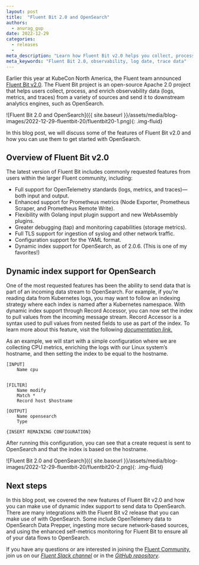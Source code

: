 ```yaml
---
layout: post
title:  "Fluent Bit 2.0 and OpenSearch"
authors:
  - anurag_gup
date: 2022-12-29
categories:
  - releases
  - 
meta_description: "Learn how Fluent Bit v2.0 helps you collect, process, and enrich observability data like logs, metrics, and traces, and use them with OpenSearch."
meta_keywords: "Fluent Bit 2.0, observability, log date, trace data"
---
```


Earlier this year at KubeCon North America, the Fluent team announced [Fluent Bit v2.0](https://fluentbit.io/announcements/v2.0.0/). The Fluent Bit project is an open-source Apache 2.0 project that helps users collect, process, and enrich observability data (logs, metrics, and traces) from a variety of sources and send it to downstream analytics engines, such as OpenSearch. 

![Fluent Bit 2.0 and OpenSearch]({{ site.baseurl }}/assets/media/blog-images/2022-12-29-fluentbit-20/fluentbit20-1.png){: .img-fluid}

In this blog post, we will discuss some of the features of Fluent Bit v2.0 and how you can use them to get started with OpenSearch.

## Overview of Fluent Bit v2.0

The latest version of Fluent Bit includes commonly requested features from users within the larger Fluent community, including:

* Full support for OpenTelemetry standards (logs, metrics, and traces)—both input and output.
* Enhanced support for Prometheus metrics (Node Exporter, Prometheus Scraper, and Prometheus Remote Write).
* Flexibility with Golang input plugin support and new WebAssembly plugins.
* Greater debugging (tap) and monitoring capabilities (storage metrics).
* Full TLS support for ingestion of syslog and other network traffic.
* Configuration support for the YAML format.
* Dynamic index support for OpenSearch, as of 2.0.6. (This is one of my favorites!) 



## Dynamic index support for OpenSearch

One of the most requested features has been the ability to send data that is part of an incoming data stream to OpenSearch. For example, if you’re reading data from Kubernetes logs, you may want to follow an indexing strategy where each index is named after a Kubernetes namespace. With dynamic index support through Record Accessor, you can now set the index to pull values from the incoming message stream. Record Accessor is a syntax used to pull values from nested fields to use as part of the index. To learn more about this feature, visit the following [_documentation link._](https://docs.fluentbit.io/manual/administration/configuring-fluent-bit/classic-mode/record-accessor)

As an example, we will start with a simple configuration where we are collecting CPU metrics, enriching the logs with our Linux system’s hostname, and then setting the index to be equal to the hostname.


```
[INPUT]
    Name cpu


[FILTER]
    Name modify
    Match *
    Record host $hostname

[OUTPUT]
    Name opensearch
    Type

{INSERT REMAINING CONFIGURATION}
```


After running this configuration, you can see that a create request is sent to OpenSearch and that the index is based on the hostname.


![Fluent Bit 2.0 and OpenSearch]({{ site.baseurl }}/assets/media/blog-images/2022-12-29-fluentbit-20/fluentbit20-2.png){: .img-fluid}

## Next steps

In this blog post, we covered the new features of Fluent Bit v2.0 and how you can make use of dynamic index support to send data to OpenSearch. There are many integrations with the Fluent Bit v2 release that you can make use of with OpenSearch. Some include OpenTelemery data to OpenSearch Data Prepper, ingesting more secure network-based sources, and using the enhanced self-metrics monitoring for Fluent Bit to ensure all of your data flows to OpenSearch. 

If you have any questions or are interested in joining the [Fluent Community](https://fluentbit.io/community/), join us on our [_Fluent Slack channel_](https://fluent-all.slack.com/) or in the [_GitHub repository_](https://github.com/fluent/fluent-bit).
